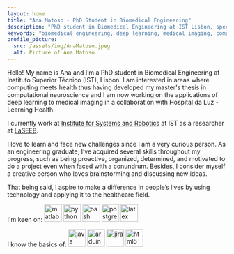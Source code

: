 ```yaml
---
layout: home
title: "Ana Matoso - PhD Student in Biomedical Engineering"
description: "PhD student in Biomedical Engineering at IST Lisbon, specializing in deep learning for medical imaging specifically glioma. Researcher at LaSEEB working on glioma treatment and synthetic MRI data generation."
keywords: "biomedical engineering, deep learning, medical imaging, computational neuroscience, PhD student, IST, Portugal, glioma, MRI, machine learning"
profile_picture:
  src: /assets/img/AnaMatoso.jpeg
  alt: Picture of Ana Matoso
---
```


Hello! My name is Ana and I’m a PhD student in Biomedical Engineering at Instituto Superior Técnico (IST), Lisbon. I am interested in areas where computing meets health thus having developed my master's thesis in computational neuroscience and I am now working on the applications of deep learning to medical imaging in a collaboration with Hospital da Luz - Learning Health.

I currently work at [Institute for Systems and Robotics](https://welcome.isr.tecnico.ulisboa.pt/) at IST as a researcher at [LaSEEB](https://www.laseeb.org/).

I love to learn and face new challenges since I am a very curious person. As an engineering graduate, I’ve acquired several skills throughout my progress, such as being proactive, organized, determined, and motivated to do a project even when faced with a conundrum. Besides, I consider myself a creative person who loves brainstorming and discussing new ideas.

That being said, I aspire to make a difference in people’s lives by using technology and applying it to the healthcare field.

I'm keen on:
<img alt="matlab" width="40" src="https://cdn.jsdelivr.net/gh/devicons/devicon/icons/matlab/matlab-original.svg" /> <img alt="python" width="40" src="https://cdn.jsdelivr.net/gh/devicons/devicon/icons/python/python-original-wordmark.svg" /> <img alt="bash" width="40" src="https://cdn.jsdelivr.net/gh/devicons/devicon/icons/bash/bash-original.svg" /> <img alt="postgresql" width="40" src="https://cdn.jsdelivr.net/gh/devicons/devicon/icons/postgresql/postgresql-original-wordmark.svg" /> <img alt="latex" width="40" src="https://cdn.jsdelivr.net/gh/devicons/devicon/icons/latex/latex-original.svg" />

I know the basics of: 
<img alt="java" width="40" src="https://cdn.jsdelivr.net/gh/devicons/devicon/icons/java/java-original-wordmark.svg" /> <img alt="arduino" width="40" src="https://cdn.jsdelivr.net/gh/devicons/devicon/icons/arduino/arduino-original-wordmark.svg" /> <img alt="jira" width="40" src="https://cdn.jsdelivr.net/gh/devicons/devicon/icons/jira/jira-original-wordmark.svg" /> <img alt="html5" width="40" src="https://cdn.jsdelivr.net/gh/devicons/devicon/icons/html5/html5-original-wordmark.svg" />
